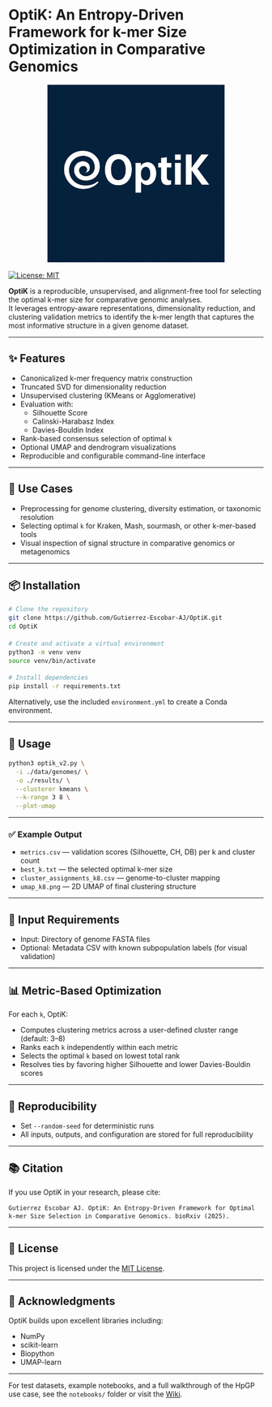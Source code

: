 # OptiK: An Entropy-Driven Framework for k-mer Size Optimization in Comparative Genomics

<p align="center">
  <img src="Logo.png" alt="ERICLoD Logo" width="350"/>
</p>

[![License: MIT](https://img.shields.io/badge/License-MIT-yellow.svg)](LICENSE)

**OptiK** is a reproducible, unsupervised, and alignment-free tool for selecting the optimal k-mer size for comparative genomic analyses.  
It leverages entropy-aware representations, dimensionality reduction, and clustering validation metrics to identify the k-mer length that captures the most informative structure in a given genome dataset.

---

## ✨ Features

- Canonicalized k-mer frequency matrix construction
- Truncated SVD for dimensionality reduction
- Unsupervised clustering (KMeans or Agglomerative)
- Evaluation with:
  - Silhouette Score
  - Calinski-Harabasz Index
  - Davies-Bouldin Index
- Rank-based consensus selection of optimal `k`
- Optional UMAP and dendrogram visualizations
- Reproducible and configurable command-line interface

---

## 🧬 Use Cases

- Preprocessing for genome clustering, diversity estimation, or taxonomic resolution
- Selecting optimal `k` for Kraken, Mash, sourmash, or other k-mer-based tools
- Visual inspection of signal structure in comparative genomics or metagenomics

---

## 📦 Installation

```bash
# Clone the repository
git clone https://github.com/Gutierrez-Escobar-AJ/OptiK.git
cd OptiK

# Create and activate a virtual environment
python3 -m venv venv
source venv/bin/activate

# Install dependencies
pip install -r requirements.txt
```

Alternatively, use the included `environment.yml` to create a Conda environment.

---

## 🚀 Usage

```bash
python3 optik_v2.py \
  -i ./data/genomes/ \
  -o ./results/ \
  --clusterer kmeans \
  --k-range 3 8 \
  --plot-umap
```

---

### ✅ Example Output

- `metrics.csv` — validation scores (Silhouette, CH, DB) per k and cluster count
- `best_k.txt` — the selected optimal k-mer size
- `cluster_assignments_k8.csv` — genome-to-cluster mapping
- `umap_k8.png` — 2D UMAP of final clustering structure

---

## 📄 Input Requirements

- Input: Directory of genome FASTA files
- Optional: Metadata CSV with known subpopulation labels (for visual validation)

---

## 📊 Metric-Based Optimization

For each `k`, OptiK:
- Computes clustering metrics across a user-defined cluster range (default: 3–8)
- Ranks each `k` independently within each metric
- Selects the optimal `k` based on lowest total rank
- Resolves ties by favoring higher Silhouette and lower Davies-Bouldin scores

---

## 🔁 Reproducibility

- Set `--random-seed` for deterministic runs
- All inputs, outputs, and configuration are stored for full reproducibility

---

## 📚 Citation

If you use OptiK in your research, please cite:

```
Gutierrez Escobar AJ. OptiK: An Entropy-Driven Framework for Optimal k-mer Size Selection in Comparative Genomics. bioRxiv (2025).
```

---

## 📜 License

This project is licensed under the [MIT License](LICENSE).

---

## 🤝 Acknowledgments

OptiK builds upon excellent libraries including:
- NumPy
- scikit-learn
- Biopython
- UMAP-learn

---

For test datasets, example notebooks, and a full walkthrough of the HpGP use case, see the `notebooks/` folder or visit the [Wiki](https://github.com/yourusername/OptiK/wiki).
